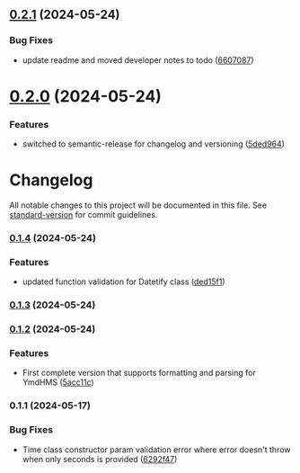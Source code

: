 ## [0.2.1](https://github.com/linguithe/datetify/compare/v0.2.0...v0.2.1) (2024-05-24)


### Bug Fixes

* update readme and moved developer notes to todo ([6607087](https://github.com/linguithe/datetify/commit/660708724d63d594b14cc3539c1e8e16249c6dd5))

# [0.2.0](https://github.com/linguithe/datetify/compare/v0.1.4...v0.2.0) (2024-05-24)


### Features

* switched to semantic-release for changelog and versioning ([5ded964](https://github.com/linguithe/datetify/commit/5ded9642651b48b14d1a9a001137529551013016))

# Changelog

All notable changes to this project will be documented in this file. See [standard-version](https://github.com/conventional-changelog/standard-version) for commit guidelines.

### [0.1.4](https://github.com/linguithe/datetify/compare/v0.1.3...v0.1.4) (2024-05-24)


### Features

* updated function validation for Datetify class ([ded15f1](https://github.com/linguithe/datetify/commit/ded15f13f4422eafd284cd56797c6a0ac9989ad9))

### [0.1.3](https://github.com/linguithe/datetify/compare/v0.1.2...v0.1.3) (2024-05-24)

### [0.1.2](https://github.com/linguithe/datetify/compare/v0.1.1...v0.1.2) (2024-05-24)


### Features

* First complete version that supports formatting and parsing for YmdHMS ([5acc11c](https://github.com/linguithe/datetify/commit/5acc11c6a980c3c3fbbaa5303b2a08852cbba960))

### 0.1.1 (2024-05-17)


### Bug Fixes

* Time class constructor param validation error where error doesn't throw when only seconds is provided ([6292f47](https://github.com/linguithe/datetify/commit/6292f47a503393d0b0b74fc90bb8c7fe8587a982))
